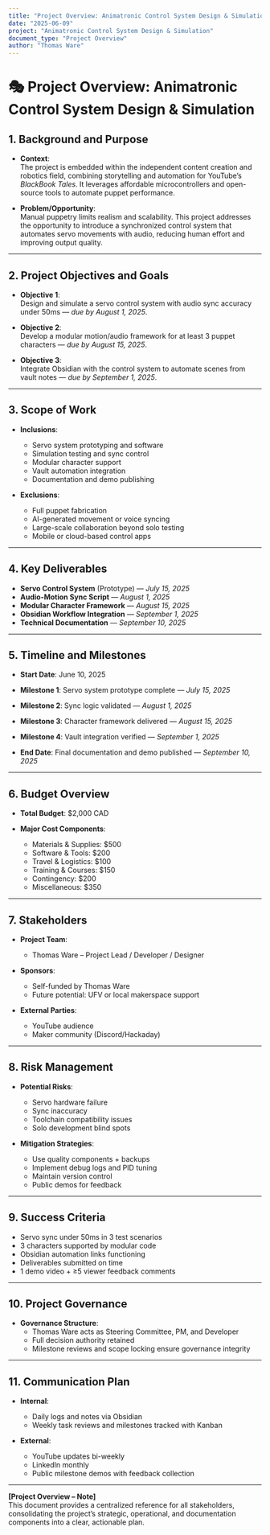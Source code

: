 ```yaml
---
title: "Project Overview: Animatronic Control System Design & Simulation"
date: "2025-06-09"
project: "Animatronic Control System Design & Simulation"
document_type: "Project Overview"
author: "Thomas Ware"
---
```


# 🎭 Project Overview: Animatronic Control System Design & Simulation

## 1. Background and Purpose

- **Context**:  
  The project is embedded within the independent content creation and robotics field, combining storytelling and automation for YouTube’s *BlackBook Tales*. It leverages affordable microcontrollers and open-source tools to automate puppet performance.

- **Problem/Opportunity**:  
  Manual puppetry limits realism and scalability. This project addresses the opportunity to introduce a synchronized control system that automates servo movements with audio, reducing human effort and improving output quality.

---

## 2. Project Objectives and Goals

- **Objective 1**:  
  Design and simulate a servo control system with audio sync accuracy under 50ms — *due by August 1, 2025*.
  
- **Objective 2**:  
  Develop a modular motion/audio framework for at least 3 puppet characters — *due by August 15, 2025*.
  
- **Objective 3**:  
  Integrate Obsidian with the control system to automate scenes from vault notes — *due by September 1, 2025*.

---

## 3. Scope of Work

- **Inclusions**:
  - Servo system prototyping and software
  - Simulation testing and sync control
  - Modular character support
  - Vault automation integration
  - Documentation and demo publishing

- **Exclusions**:
  - Full puppet fabrication
  - AI-generated movement or voice syncing
  - Large-scale collaboration beyond solo testing
  - Mobile or cloud-based control apps

---

## 4. Key Deliverables

- **Servo Control System** (Prototype) — *July 15, 2025*
- **Audio-Motion Sync Script** — *August 1, 2025*
- **Modular Character Framework** — *August 15, 2025*
- **Obsidian Workflow Integration** — *September 1, 2025*
- **Technical Documentation** — *September 10, 2025*

---

## 5. Timeline and Milestones

- **Start Date**: June 10, 2025

- **Milestone 1**: Servo system prototype complete — *July 15, 2025*
- **Milestone 2**: Sync logic validated — *August 1, 2025*
- **Milestone 3**: Character framework delivered — *August 15, 2025*
- **Milestone 4**: Vault integration verified — *September 1, 2025*
- **End Date**: Final documentation and demo published — *September 10, 2025*

---

## 6. Budget Overview

- **Total Budget**: $2,000 CAD

- **Major Cost Components**:
  - Materials & Supplies: $500
  - Software & Tools: $200
  - Travel & Logistics: $100
  - Training & Courses: $150
  - Contingency: $200
  - Miscellaneous: $350

---

## 7. Stakeholders

- **Project Team**:
  - Thomas Ware – Project Lead / Developer / Designer

- **Sponsors**:
  - Self-funded by Thomas Ware  
  - Future potential: UFV or local makerspace support

- **External Parties**:
  - YouTube audience
  - Maker community (Discord/Hackaday)

---

## 8. Risk Management

- **Potential Risks**:
  - Servo hardware failure
  - Sync inaccuracy
  - Toolchain compatibility issues
  - Solo development blind spots

- **Mitigation Strategies**:
  - Use quality components + backups
  - Implement debug logs and PID tuning
  - Maintain version control
  - Public demos for feedback

---

## 9. Success Criteria

- Servo sync under 50ms in 3 test scenarios
- 3 characters supported by modular code
- Obsidian automation links functioning
- Deliverables submitted on time
- 1 demo video + ≥5 viewer feedback comments

---

## 10. Project Governance

- **Governance Structure**:
  - Thomas Ware acts as Steering Committee, PM, and Developer
  - Full decision authority retained
  - Milestone reviews and scope locking ensure governance integrity

---

## 11. Communication Plan

- **Internal**:
  - Daily logs and notes via Obsidian
  - Weekly task reviews and milestones tracked with Kanban

- **External**:
  - YouTube updates bi-weekly
  - LinkedIn monthly
  - Public milestone demos with feedback collection

---

**[Project Overview – Note]**  
This document provides a centralized reference for all stakeholders, consolidating the project’s strategic, operational, and documentation components into a clear, actionable plan.
